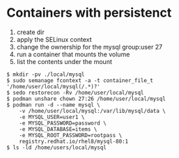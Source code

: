 # Containers with persistenct

1. create dir
1. apply the SELinux context
1. change the ownership for the mysql group:user 27
1. run a container that mounts the volume
1. list the contents under the mount
```
$ mkdir -pv ./local/mysql
$ sudo semanage fcontext -a -t container_file_t '/home/user/local/mysql(/.*)?'
$ sedo restorecon -Rv /home/user/local/mysql
$ podman unshare chown 27:26 /home/user/local/mysql
$ podman run -d --name mysql \
	-v /home/user/local/mysql:/var/lib/mysql/data \	
	-e MYSQL_USER=user1 \
	-e MYSQL_PASSWORD=password \
	-e MYSQL_DATABASE=items \
	-e MYSQL_ROOT_PASSWORD=rootpass \
	registry.redhat.io/rhel8/mysql-80:1
$ ls -ld /home/users/local/mysql
```
